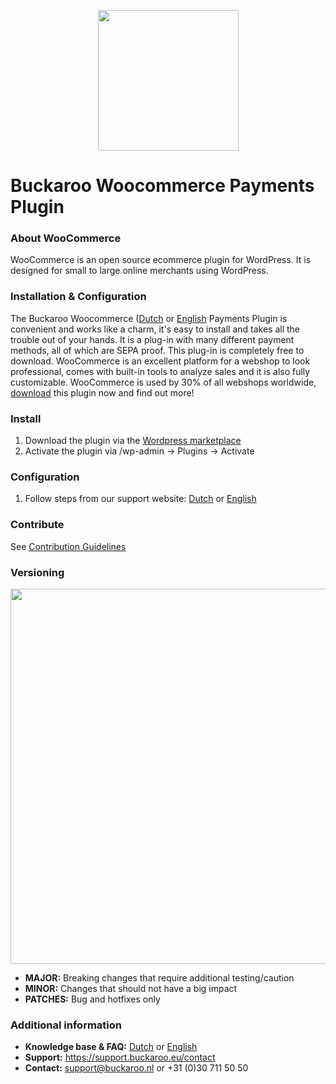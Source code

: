<p align="center">
  <img src="https://www.buckaroo.nl/media/3211/woocommerce-buckaroo.png" width="225px" position="center">
</p>

# Buckaroo Woocommerce Payments Plugin

### About WooCommerce 

WooCommerce is an open source ecommerce plugin for WordPress. It is designed for small to large online merchants using WordPress.

### Installation & Configuration 

The Buckaroo Woocommerce ([Dutch](https://www.buckaroo.nl/resources/integratie/woocommerce) or [English](https://www.buckaroo.eu/resources/integration/woocommerce) Payments Plugin is convenient and works like a charm, it's easy to install and takes all the trouble out of your hands. It is a plug-in with many different payment methods, all of which are SEPA proof. This plug-in is completely free to download. WooCommerce is an excellent platform for a webshop to look professional, comes with built-in tools to analyze sales and it is also fully customizable. WooCommerce is used by 30% of all webshops worldwide, [download](https://www.buckaroo.nl/integratie/plugins/woocommerce/) this plugin now and find out more!

### Install
1. Download the plugin via the [Wordpress marketplace](https://nl.wordpress.org/plugins/wc-buckaroo-bpe-gateway/)
2. Activate the plugin via /wp-admin -> Plugins -> Activate

### Configuration 
1. Follow steps from our support website: [Dutch](https://www.buckaroo.nl/resources/integratie/woocommerce) or [English](https://www.buckaroo.eu/resources/integration/woocommerce)

### Contribute
See [Contribution Guidelines](CONTRIBUTING.md)

### Versioning 
<p align="left">
  <img src="https://www.buckaroo.nl/media/3212/versioning.png" width="600px" position="center">
</p>

- **MAJOR:** Breaking changes that require additional testing/caution
- **MINOR:** Changes that should not have a big impact 
- **PATCHES:** Bug and hotfixes only 

### Additional information
- **Knowledge base & FAQ:** [Dutch](https://www.buckaroo.nl/resources/integratie/woocommerce) or [English](https://www.buckaroo.eu/resources/integration/woocommerce)
- **Support:** https://support.buckaroo.eu/contact
- **Contact:** support@buckaroo.nl or +31 (0)30 711 50 50
